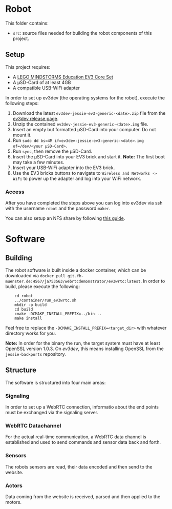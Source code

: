 # Robot

This folder contains:

- `src`: source files needed for building the robot components of this project.

## Setup ##

This project requires:

  * A [LEGO MINDSTORMS Education EV3 Core Set](https://education.lego.com/en-us/shop/mindstorms%20ev3)
  * A µSD-Card of at least 4GB
  * A compatible USB-WiFi adapter

In order to set up ev3dev (the operating systems for the robot), execute the following steps:

1. Download the latest `ev3dev-jessie-ev3-generic-<date>.zip` file from the [ev3dev release page](https://github.com/ev3dev/ev3dev/releases).
1. Unzip the contained `ev3dev-jessie-ev3-generic-<date>.img` file.
1. Insert an empty but formatted µSD-Card into your computer. Do not mount it.
1. Run `sudo dd bs=4M if=ev3dev-jessie-ev3-generic-<date>.img of=/dev/<your µSD-Card>`.
1. Run `sync`, then remove the µSD-Card.
1. Insert the µSD-Card into your EV3 brick and start it. **Note:** The first boot may take a few minutes.
1. Insert your USB-WiFi adapter into the EV3 brick. 
1. Use the EV3 bricks buttons to navigate to `Wireless and Networks -> WiFi` to power up the adapter and log into your WiFi network.

### Access

After you have completed the steps above you can log into ev3dev via ssh with the username `robot` and the password `maker`.

You can also setup an NFS share by following [this guide](http://www.ev3dev.org/docs/tutorials/setting-up-an-nfs-file-share/).

# Software

## Building

The robot software is built inside a docker container, which can be downloaded via `docker pull git.fh-muenster.de:4567/ja753563/webrtcdemonstrator/ev3wrtc:latest`. 
In order to build, please execute the following:

``` shell
    cd robot
    ../container/run_ev3wrtc.sh
    mkdir -p build
    cd build
    cmake -DCMAKE_INSTALL_PREFIX=../bin ..
    make install
```

Feel free to replace the `-DCMAKE_INSTALL_PREFIX=<target_dir>` with whatever directory works for you.

**Note:** In order for the binary the run, the target system must have at least OpenSSL version 1.0.3. On *ev3dev*, this means installing OpenSSL from the `jessie-backports` repository.

## Structure

The software is structured into four main areas:

### Signaling

In order to set up a WebRTC connection, informatio about the end points must be exchanged via the signaling server.

### WebRTC Datachannel

For the actual real-time communication, a WebRTC data channel is established and used to send commands and sensor data back and forth.

### Sensors

The robots sensors are read, their data encoded and then send to the website.

### Actors

Data coming from the website is received, parsed and then applied to the motors.
